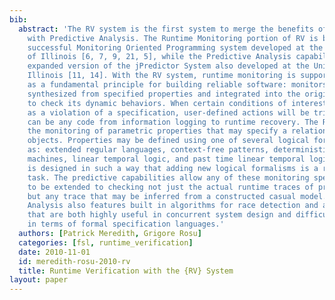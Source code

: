 ```yaml
---
bib:
  abstract: 'The RV system is the first system to merge the benefits of Runtime Monitoring
    with Predictive Analysis. The Runtime Monitoring portion of RV is based on the
    successful Monitoring Oriented Programming system developed at the University
    of Illinois [6, 7, 9, 21, 5], while the Predictive Analysis capability is a vastly
    expanded version of the jPredictor System also developed at the University of
    Illinois [11, 14]. With the RV system, runtime monitoring is supported and encouraged
    as a fundamental principle for building reliable software: monitors are automatically
    synthesized from specified properties and integrated into the original system
    to check its dynamic behaviors. When certain conditions of interest occur, such
    as a violation of a specification, user-defined actions will be triggered, which
    can be any code from information logging to runtime recovery. The RV system supports
    the monitoring of parametric properties that may specify a relationship between
    objects. Properties may be defined using one of several logical formalisms, such
    as: extended regular languages, context-free patterns, deterministic finite state
    machines, linear temporal logic, and past time linear temporal logic. The system
    is designed in such a way that adding new logical formalisms is a relatively simple
    task. The predictive capabilities allow any of these monitoring specifications
    to be extended to checking not just the actual runtime traces of program execution,
    but any trace that may be inferred from a constructed casual model. The Predictive
    Analysis also features built in algorithms for race detection and atomicity violations,
    that are both highly useful in concurrent system design and difficult to specify
    in terms of formal specification languages.'
  authors: [Patrick Meredith, Grigore Rosu]
  categories: [fsl, runtime_verification]
  date: 2010-11-01
  id: meredith-rosu-2010-rv
  title: Runtime Verification with the {RV} System
layout: paper
---
```

